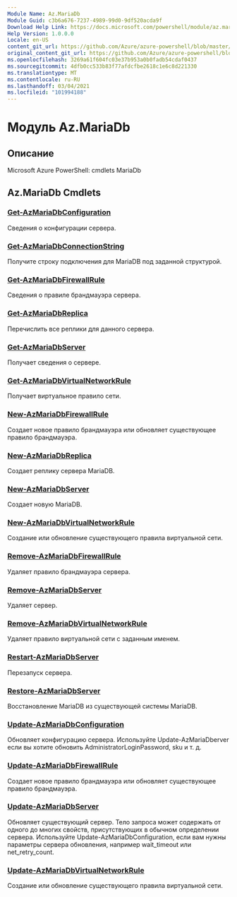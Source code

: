 ```yaml
---
Module Name: Az.MariaDb
Module Guid: c3b6a676-7237-4989-99d0-9df520acda9f
Download Help Link: https://docs.microsoft.com/powershell/module/az.mariadb
Help Version: 1.0.0.0
Locale: en-US
content_git_url: https://github.com/Azure/azure-powershell/blob/master/src/MariaDb/help/Az.MariaDb.md
original_content_git_url: https://github.com/Azure/azure-powershell/blob/master/src/MariaDb/help/Az.MariaDb.md
ms.openlocfilehash: 3269a61f604fc03e37b953a0b0fadb54cdaf0437
ms.sourcegitcommit: 4dfb0cc533b83f77afdcfbe2618c1e6c8d221330
ms.translationtype: MT
ms.contentlocale: ru-RU
ms.lasthandoff: 03/04/2021
ms.locfileid: "101994188"
---
```

# Модуль Az.MariaDb
## Описание
Microsoft Azure PowerShell: cmdlets MariaDb

## Az.MariaDb Cmdlets
### [Get-AzMariaDbConfiguration](Get-AzMariaDbConfiguration.md)
Сведения о конфигурации сервера.

### [Get-AzMariaDbConnectionString](Get-AzMariaDbConnectionString.md)
Получите строку подключения для MariaDB под заданной структурой.

### [Get-AzMariaDbFirewallRule](Get-AzMariaDbFirewallRule.md)
Сведения о правиле брандмауэра сервера.

### [Get-AzMariaDbReplica](Get-AzMariaDbReplica.md)
Перечислить все реплики для данного сервера.

### [Get-AzMariaDbServer](Get-AzMariaDbServer.md)
Получает сведения о сервере.

### [Get-AzMariaDbVirtualNetworkRule](Get-AzMariaDbVirtualNetworkRule.md)
Получает виртуальное правило сети.

### [New-AzMariaDbFirewallRule](New-AzMariaDbFirewallRule.md)
Создает новое правило брандмауэра или обновляет существующее правило брандмауэра.

### [New-AzMariaDbReplica](New-AzMariaDbReplica.md)
Создает реплику сервера MariaDB.

### [New-AzMariaDbServer](New-AzMariaDbServer.md)
Создает новую MariaDB.

### [New-AzMariaDbVirtualNetworkRule](New-AzMariaDbVirtualNetworkRule.md)
Создание или обновление существующего правила виртуальной сети.

### [Remove-AzMariaDbFirewallRule](Remove-AzMariaDbFirewallRule.md)
Удаляет правило брандмауэра сервера.

### [Remove-AzMariaDbServer](Remove-AzMariaDbServer.md)
Удаляет сервер.

### [Remove-AzMariaDbVirtualNetworkRule](Remove-AzMariaDbVirtualNetworkRule.md)
Удаляет правило виртуальной сети с заданным именем.

### [Restart-AzMariaDbServer](Restart-AzMariaDbServer.md)
Перезапуск сервера.

### [Restore-AzMariaDbServer](Restore-AzMariaDbServer.md)
Восстановление MariaDB из существующей системы MariaDB.

### [Update-AzMariaDbConfiguration](Update-AzMariaDbConfiguration.md)
Обновляет конфигурацию сервера.
Используйте Update-AzMariaDberver если вы хотите обновить AdministratorLoginPassword, sku и т. д.

### [Update-AzMariaDbFirewallRule](Update-AzMariaDbFirewallRule.md)
Создает новое правило брандмауэра или обновляет существующее правило брандмауэра.

### [Update-AzMariaDbServer](Update-AzMariaDbServer.md)
Обновляет существующий сервер.
Тело запроса может содержать от одного до многих свойств, присутствующих в обычном определении сервера.
Используйте Update-AzMariaDbConfiguration, если вам нужны параметры сервера обновления, например wait_timeout или net_retry_count.

### [Update-AzMariaDbVirtualNetworkRule](Update-AzMariaDbVirtualNetworkRule.md)
Создание или обновление существующего правила виртуальной сети.

